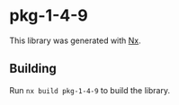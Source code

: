 # pkg-1-4-9

This library was generated with [Nx](https://nx.dev).

## Building

Run `nx build pkg-1-4-9` to build the library.

